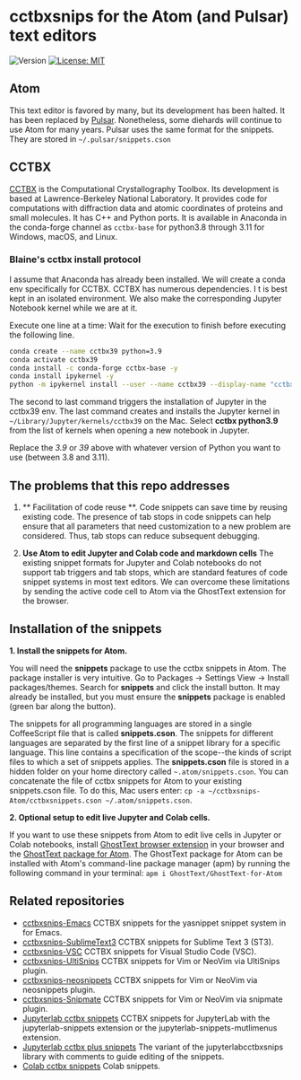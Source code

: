 # cctbxsnips for the Atom (and Pulsar) text editors

![Version](https://img.shields.io/static/v1?label=cctbxsnips-Atoma&message=0.1&color=brightcolor)
[![License: MIT](https://img.shields.io/badge/License-MIT-blue.svg)](https://opensource.org/licenses/MIT)



## Atom
This text editor is favored by many, but its development has been halted.
It has been replaced by [Pulsar](https://pulsar-edit.dev/).
Nonetheless, some diehards will continue to use Atom for many years.
Pulsar uses the same format for the snippets.
They are stored in  `~/.pulsar/snippets.cson`


## CCTBX

[CCTBX](https://github.com/cctbx/cctbx_project) is the Computational Crystallography Toolbox. 
Its development is based at Lawrence-Berkeley National Laboratory.
It provides code for computations with diffraction data and atomic coordinates of proteins and small molecules.
It has C++ and Python ports.
It is available in Anaconda in the conda-forge channel as `cctbx-base` for python3.8 through 3.11 for Windows, macOS, and Linux.

### Blaine's cctbx install protocol

I assume that Anaconda has already been installed. 
We will create a conda env specifically for CCTBX. 
CCTBX has numerous dependencies. I
t is best kept in an isolated environment. 
We also make the corresponding Jupyter Notebook kernel while we are at it. 

Execute one line at a time: Wait for the execution to finish before executing the following line.

```bash
conda create --name cctbx39 python=3.9
conda activate cctbx39
conda install -c conda-forge cctbx-base -y
conda install ipykernel -y
python -m ipykernel install --user --name cctbx39 --display-name "cctbx python3.9"
```

The second to last command triggers the installation of Jupyter in the cctbx39 env.
The last command creates and installs the Jupyter kernel in `~/Library/Jupyter/kernels/cctbx39` on the Mac.
Select **cctbx python3.9** from the list of kernels when opening a new notebook in Jupyter.

Replace the *3.9* or *39* above with whatever version of Python you want to use (between 3.8 and 3.11).


## The problems that this repo addresses

1. ** Facilitation of code reuse **. Code snippets can save time by reusing existing code. The presence of tab stops in code snippets can help ensure that all parameters that need customization to a new problem are considered. Thus, tab stops can reduce subsequent debugging.

2. **Use Atom to edit Jupyter and Colab code and markdown cells** The existing snippet formats for Jupyter and Colab notebooks do not support tab triggers and tab stops, which are standard features of code snippet systems in most text editors. We can overcome these limitations by sending the active code cell to Atom via the GhostText extension for the browser.


## Installation of the snippets

**1. Install the snippets for Atom.**

You will need the **snippets** package to use the cctbx snippets in Atom. 
The package installer is very intuitive. 
Go to Packages → Settings View → Install packages/themes. Search for **snippets** and click the install button. It may already be installed, but you must ensure the **snippets** package is enabled (green bar along the button). 

The snippets for all programming languages are stored in a single CoffeeScript file that is called **snippets.cson**. The snippets for different languages are separated by the first line of a snippet library for a specific language. This line contains a specification of the scope--the kinds of script files to which a set of snippets applies. The **snippets.cson** file is stored in a hidden folder on your home directory called `~.atom/snippets.cson`.
You can concatenate the file of cctbx snippets for Atom to your existing snippets.cson file.
To do this, Mac users enter: `cp -a ~/cctbxsnips-Atom/cctbxsnippets.cson ~/.atom/snippets.cson`. 

**2. Optional setup to edit live Jupyter and Colab cells.** 

If you want to use these snippets from Atom to edit live cells in Jupyter or Colab notebooks, install [GhostText browser extension](https://ghosttext.fregante.com/) in your browser and the [GhostText package for Atom](https://github.com/GhostText/GhostText-for-Atom). 
The GhostText package for Atom can be installed with Atom's command-line package manager (apm) by running the following command in your terminal:  `apm i GhostText/GhostText-for-Atom`

## Related repositories
- [cctbxsnips-Emacs](https://github.com/MooersLab/cctbxsnips-Emacs) CCTBX snippets for the yasnippet snippet system in for Emacs.
- [cctbxsnips-SublimeText3](https://github.com/MooersLab/cctbxsnips-SublimeText3) CCTBX snippets for Sublime Text 3 (ST3).
- [cctbxsnips-VSC](https://github.com/MooersLab/cctbxsnips-VSC) CCTBX snippets for Visual Studio Code (VSC).
- [cctbxsnips-UltiSnips](https://github.com/MooersLab/cctbxsnips-Ultisnips) CCTBX snippets for Vim or NeoVim via UltiSnips plugin.
- [cctbxsnips-neosnippets](https://github.com/MooersLab/cctbxsnips-neosnippets) CCTBX snippets for Vim or NeoVim via neosnippets plugin.
- [cctbxsnips-Snipmate](https://github.com/MooersLab/cctbxsnips-snipmate) CCTBX snippets for Vim or NeoVim via snipmate plugin.
- [Jupyterlab cctbx snippets](https://github.com/MooersLab/jupyterlabcctbxsnips) CCTBX snippets for JupyterLab with the jupyterlab-snippets extension or the jupyterlab-snippets-mutlimenus extension.
- [Jupyterlab cctbx plus snippets](https://github.com/MooersLab/jupyterlabcctbxsnipsplus) The variant of the jupyterlabcctbxsnips library with comments to guide editing of the snippets.
- [Colab cctbx snippets](https://github.com/MooersLab/colabcctbxsnips) Colab snippets.
